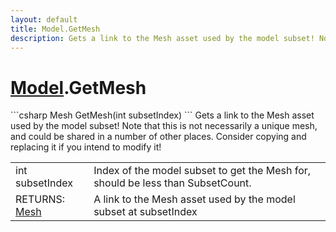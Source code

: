 ```yaml
---
layout: default
title: Model.GetMesh
description: Gets a link to the Mesh asset used by the model subset! Note that this is not necessarily a unique mesh, and could be shared in a number of other places. Consider copying and replacing it if you intend to modify it!
---
```

# [Model]({{site.url}}/Pages/StereoKit/Model.html).GetMesh

<div class='signature' markdown='1'>
```csharp
Mesh GetMesh(int subsetIndex)
```
Gets a link to the Mesh asset used by the model subset!
Note that this is not necessarily a unique mesh, and could be
shared in a number of other places. Consider copying and
replacing it if you intend to modify it!
</div>

|  |  |
|--|--|
|int subsetIndex|Index of the model subset to get the             Mesh for, should be less than SubsetCount.|
|RETURNS: [Mesh]({{site.url}}/Pages/StereoKit/Mesh.html)|A link to the Mesh asset used by the model subset at subsetIndex|




